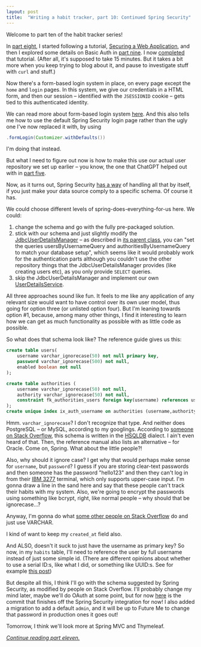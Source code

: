 ```yaml
---
layout: post
title:  "Writing a habit tracker, part 10: Continued Spring Security"
---
```

Welcome to part ten of the habit tracker series!

In [part eight](/2023/01/08/habit-tracker-serving-some-web.html), I started following a tutorial, [Securing a Web Application](https://spring.io/guides/gs/securing-web/), and then I explored some details on Basic Auth in [part nine](/2023/01/09/habit-tracker-securing-things.html). I now [completed](https://github.com/skagedal/hahabit/commit/c968ce4d2c5e839444a9b77a8435a963e01eceab) that tutorial. (After all, it's supposed to take 15 minutes. But it takes a bit more when you keep trying to blog about it, and pause to investigate stuff with `curl` and stuff.) 

Now there's a form-based login system in place, on every page except the `home` and `login` pages.  In this system, we give our credentials in a HTML form, and then our session – identified with the `JSESSIONID` cookie – gets tied to this authenticated identity.

We can read more about form-based login system [here](https://docs.spring.io/spring-security/reference/servlet/authentication/passwords/form.html). And this also tells me how to use the default Spring Security login page rather than the ugly one I've now replaced it with, by using 

```java
.formLogin(Customizer.withDefaults())
```

I'm doing that instead. 

But what I need to figure out now is how to make this use our actual user repository we set up earlier – you know, the one that ChatGPT helped out with in [part five](/2023/01/05/habit-tracker-repository.html).

Now, as it turns out, Spring Security [has a way](https://docs.spring.io/spring-security/reference/servlet/authentication/passwords/jdbc.html) of handling all that by itself, if you just make your data source comply to a specific schema. Of course it has. 

We could choose different levels of spring-does-everything-for-us here. We could:

1. change the schema and go with the fully pre-packaged solution.
2. stick with our schema and just slightly modify the [JdbcUserDetailsManager](https://docs.spring.io/spring-security/site/docs/current/api/org/springframework/security/provisioning/JdbcUserDetailsManager.html) – as described in [its parent class](https://docs.spring.io/spring-security/site/docs/current/api/org/springframework/security/core/userdetails/jdbc/JdbcDaoImpl.html),  you can "set the queries usersByUsernameQuery and authoritiesByUsernameQuery to match your database setup", which seems like it would probably work for the authentication parts although you couldn't use the other repository things that the JdbcUserDetailsManager provides (like creating users etc), as you only provide `SELECT` queries.
3. skip the JdbcUserDetailsManager and implement our own [UserDetailsService](https://docs.spring.io/spring-security/site/docs/current/api/org/springframework/security/core/userdetails/UserDetailsService.html).

All three approaches sound like fun. It feels to me like any application of any relevant size would want to have control over its own user model, thus going for option three (or unlisted option four). But I'm leaning towards option #1, because, among many other things, I find it interesting to learn how we can get as much functionality as possible with as little code as possible. 

So what does that schema look like? The reference guide gives us this:

```sql
create table users(
	username varchar_ignorecase(50) not null primary key,
	password varchar_ignorecase(500) not null,
	enabled boolean not null
);

create table authorities (
	username varchar_ignorecase(50) not null,
	authority varchar_ignorecase(50) not null,
	constraint fk_authorities_users foreign key(username) references users(username)
);
create unique index ix_auth_username on authorities (username,authority);
```

Hmm. `varchar_ignorecase`? I don't recognize that type. And neither does PostgreSQL – or MySQL, according to my googlings. According to [someone on Stack Overflow](https://stackoverflow.com/questions/24174884/spring-security-jdbc-authentication-default-schema-error-when-using-postgresql#comment67340998_24199925), this schema is written in the [HSQLDB](https://hsqldb.org/) dialect. I ain't even heard of that. Then, the reference manual also lists an alternative – for Oracle. Come on, Spring. What about the little people?!

Also, why should it ignore case? I get why that would perhaps make sense for `username`, but `password`? I guess if you are storing clear-text passwords and then someone has the password "hello123" and then they can't log in from their [IBM 3277](https://en.wikipedia.org/wiki/IBM_3270#3277) terminal, which only supports upper-case input. I'm gonna draw a line in the sand here and say that these people can't track their habits with my system. Also, we're going to encrypt the passwords using something like bcrypt, right, like normal people – why should that be ignorecase...?      

Anyway, I'm gonna do what [some other people on Stack Overflow](https://stackoverflow.com/a/67769694/1132101) do and just use VARCHAR. 

I kind of want to keep my `created_at` field also. 

And ALSO, doesn't it suck to just have the username as primary key? So now, in my `habits` table, I'll need to reference the user by full username instead of just some simple id.  (There are different opinions about whether to use a serial ID:s, like what I did, or something like UUID:s. See for example [this post](https://www.cybertec-postgresql.com/en/uuid-serial-or-identity-columns-for-postgresql-auto-generated-primary-keys/))

But despite all this, I think I'll go with the schema suggested by Spring Security, as modified by people on Stack Overflow. I'll probably change my mind later, maybe we'll do OAuth at some point, but for now [here](https://github.com/skagedal/hahabit/commit/4cf93f322a560b7cea88ebe37929108e6011fb29) is the commit that finishes off the Spring Security integration for now! I also added a migration to add a default `admin`, and it will be up to Future Me to change that password in production ones it goes out!

Tomorrow, I think we'll look more at Spring MVC and Thymeleaf.

_[Continue reading part eleven.](/2023/01/11/habit-tracker-the-habits-page.html)_

